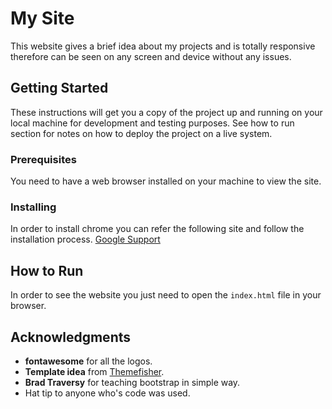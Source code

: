 # My Site

This website gives a brief idea about my projects and is totally responsive therefore can be seen on any screen and device without any issues.

## Getting Started

These instructions will get you a copy of the project up and running on your local machine for development and testing purposes. See how to run section for notes on how to deploy the project on a live system.

### Prerequisites

You need to have a web browser installed on your machine to view the site.

### Installing

In order to install chrome you can refer the following site and follow the installation process.
[Google Support](https://support.google.com/chrome/answer/95346?co=GENIE.Platform%3DDesktop&hl=en-GB)

## How to Run

In order to see the website you just need to open the `index.html` file in your browser.

## Acknowledgments

* **fontawesome** for all the logos.
* **Template idea** from [Themefisher](http://www.themefisher.com). 
* **Brad Traversy** for teaching bootstrap in simple way. 
* Hat tip to anyone who's code was used.
